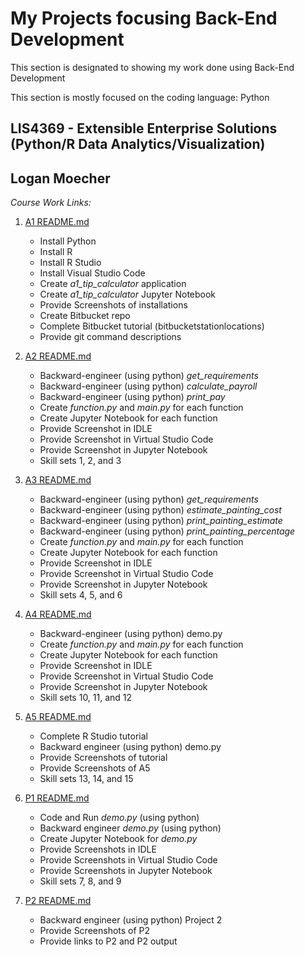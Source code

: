 # My Projects focusing Back-End Development

This section is designated to showing my work done using Back-End Development

This section is mostly focused on the coding language: Python

## LIS4369 - Extensible Enterprise Solutions (Python/R Data Analytics/Visualization)

## Logan Moecher

*Course Work Links:*

1. [A1 README.md](a1/README.md "My A1 README.md file")
    - Install Python
    - Install R 
    - Install R Studio
    - Install Visual Studio Code
    - Create *a1_tip_calculator* application 
    - Create *a1_tip_calculator* Jupyter Notebook
    - Provide Screenshots of installations
    - Create Bitbucket repo
    - Complete Bitbucket tutorial (bitbucketstationlocations)
    - Provide git command descriptions

2. [A2 README.md](a2/README.md "My A2 README.md file")
    - Backward-engineer (using python) *get_requirements* 
    - Backward-engineer (using python) *calculate_payroll* 
    - Backward-engineer (using python) *print_pay* 
    - Create *function.py* and *main.py* for each function
    - Create Jupyter Notebook for each function
    - Provide Screenshot in IDLE
    - Provide Screenshot in Virtual Studio Code
    - Provide Screenshot in Jupyter Notebook
    - Skill sets 1, 2, and 3

3. [A3 README.md](a3/README.md "My A3 README.md file")
    - Backward-engineer (using python) *get_requirements* 
    - Backward-engineer (using python) *estimate_painting_cost* 
    - Backward-engineer (using python) *print_painting_estimate*
    - Backward-engineer (using python) *print_painting_percentage*
    - Create *function.py* and *main.py* for each function
    - Create Jupyter Notebook for each function
    - Provide Screenshot in IDLE
    - Provide Screenshot in Virtual Studio Code
    - Provide Screenshot in Jupyter Notebook
    - Skill sets 4, 5, and 6

4. [A4 README.md](a4/README.md "My A4 README.md file")
    - Backward-engineer (using python) demo.py
    - Create *function.py* and *main.py* for each function
    - Create Jupyter Notebook for each function
    - Provide Screenshot in IDLE
    - Provide Screenshot in Virtual Studio Code
    - Provide Screenshot in Jupyter Notebook
    - Skill sets 10, 11, and 12

5. [A5 README.md](a5/README.md "My A5 README.md file")
    - Complete R Studio tutorial
    - Backward engineer (using python) demo.py
    - Provide Screenshots of tutorial
    - Provide Screenshots of A5
    - Skill sets 13, 14, and 15

6. [P1 README.md](p1/README.md "My P1 README.md file")
    - Code and Run *demo.py* (using python)
    - Backward engineer *demo.py* (using python)
    - Create Jupyter Notebook for *demo.py*
    - Provide Screenshots in IDLE
    - Provide Screenshots in Virtual Studio Code
    - Provide Screenshots in Jupyter Notebook
    - Skill sets 7, 8, and 9
    

7. [P2 README.md](p2/README.md "My P2 README.md file")
    - Backward engineer (using python) Project 2
    - Provide Screenshots of P2
    - Provide links to P2 and P2 output
